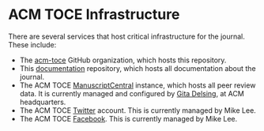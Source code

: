 # ACM TOCE Infrastructure

There are several services that host critical infrastructure for the journal. These include:

* The [acm-toce](https://github.com/acm-toce) GitHub organization, which hosts this repository.
* This [documentation](https://github.com/acm-toce/documentation) repository, which hosts all documentation about the journal.
* The ACM TOCE [ManuscriptCentral](https://mc.manuscriptcentral.com/toce) instance, which hosts all peer review data. It is currently managed and configured by <a href="mailto:gita.delsing@kwfco.com">Gita Delsing</a>, at ACM headquarters.
* The ACM TOCE [Twitter](https://twitter.com/acmtoce) account. This is currently managed by Mike Lee.
* The ACM TOCE [Facebook](https://www.facebook.com/acmtoce). This is currently managed by Mike Lee.
